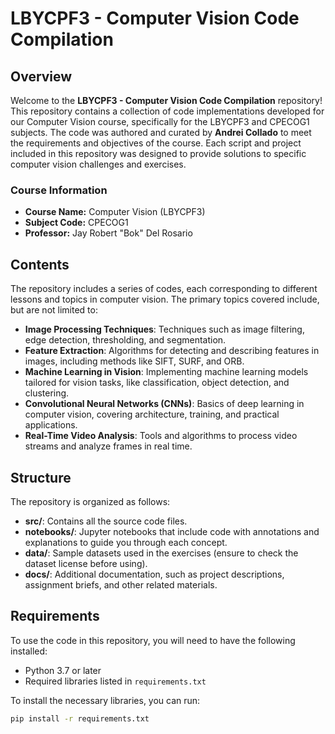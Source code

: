 # LBYCPF3 - Computer Vision Code Compilation

## Overview

Welcome to the **LBYCPF3 - Computer Vision Code Compilation** repository! This repository contains a collection of code implementations developed for our Computer Vision course, specifically for the LBYCPF3 and CPECOG1 subjects. The code was authored and curated by **Andrei Collado** to meet the requirements and objectives of the course. Each script and project included in this repository was designed to provide solutions to specific computer vision challenges and exercises.

### Course Information
- **Course Name:** Computer Vision (LBYCPF3)
- **Subject Code:** CPECOG1
- **Professor:** Jay Robert "Bok" Del Rosario

## Contents

The repository includes a series of codes, each corresponding to different lessons and topics in computer vision. The primary topics covered include, but are not limited to:

- **Image Processing Techniques**: Techniques such as image filtering, edge detection, thresholding, and segmentation.
- **Feature Extraction**: Algorithms for detecting and describing features in images, including methods like SIFT, SURF, and ORB.
- **Machine Learning in Vision**: Implementing machine learning models tailored for vision tasks, like classification, object detection, and clustering.
- **Convolutional Neural Networks (CNNs)**: Basics of deep learning in computer vision, covering architecture, training, and practical applications.
- **Real-Time Video Analysis**: Tools and algorithms to process video streams and analyze frames in real time.

## Structure

The repository is organized as follows:

- **src/**: Contains all the source code files.
- **notebooks/**: Jupyter notebooks that include code with annotations and explanations to guide you through each concept.
- **data/**: Sample datasets used in the exercises (ensure to check the dataset license before using).
- **docs/**: Additional documentation, such as project descriptions, assignment briefs, and other related materials.

## Requirements

To use the code in this repository, you will need to have the following installed:

- Python 3.7 or later
- Required libraries listed in `requirements.txt`

To install the necessary libraries, you can run:

```bash
pip install -r requirements.txt
